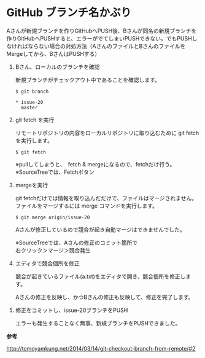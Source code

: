# GitHub ブランチ名かぶり

Aさんが新規ブランチを作りGitHubへPUSH後、Bさんが同名の新規ブランチを作りGitHubへPUSHすると、エラーがでてしまいPUSHできない。でもPUSHしなければならない場合の対処方法（AさんのファイルとBさんのファイルをMergeしてから、BさんはPUSHする）

1. Bさん、ローカルのブランチを確認

    新規ブランチがチェックアウト中であることを確認します。

    ```
    $ git branch

    * issue-20
      master
    ```

1. git fetch を実行

    リモートリポジトリの内容をローカルリポジトリに取り込むために git fetch を実行します。
    ```
    $ git fetch
    ```
    ※pullしてしまうと、　fetch & mergeになるので、fetchだけ行う。  
    ※SourceTreeでは、Fetchボタン

1. mergeを実行

   git fetchだけでは情報を取り込んだだけで、ファイルはマージされません。ファイルをマージするには merge コマンドを実行します。

    ```
    $ git merge origin/issue-20
    ```

    Aさんが修正しているので競合が起き自動マージはできませんでした。

    ※SourceTreeでは、Aさんの修正のコミット箇所で  
    右クリック＞マージ＞競合発生

1. エディタで競合個所を修正

    競合が起きているファイル(a.txt)をエディタで開き、競合個所を修正します。

    Aさんの修正を反映し、かつBさんの修正も反映して、修正を完了します。

1. 修正をコミットし、issue-20ブランチをPUSH

    エラーも発生することなく無事、新規ブランチをPUSHできました。


**参考**

http://tomoyamkung.net/2014/03/14/git-checkout-branch-from-remote/#2
